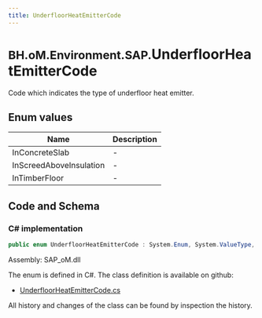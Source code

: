 ```yaml
---
title: UnderfloorHeatEmitterCode
---
```


# <small>BH.oM.Environment.SAP.</small>**UnderfloorHeatEmitterCode**

Code which indicates the type of underfloor heat emitter.

## Enum values

| Name            | Description                                                    |
|-----------------|----------------------------------------------------------------|
| InConcreteSlab |  -  |
| InScreedAboveInsulation |  -  |
| InTimberFloor |  -  |


## Code and Schema

### C# implementation

``` C# title="C#"
public enum UnderfloorHeatEmitterCode : System.Enum, System.ValueType, System.IComparable, System.ISpanFormattable, System.IFormattable, System.IConvertible
```

Assembly: SAP_oM.dll

The enum is defined in C#. The class definition is available on github:

- [UnderfloorHeatEmitterCode.cs](https://github.com/BHoM/SAP_Toolkit/blob/develop/SAP_oM/Enums\UnderfloorHeatEmitterCode.cs)

All history and changes of the class can be found by inspection the history.
